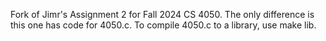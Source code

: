 Fork of Jimr's Assignment 2 for Fall 2024 CS 4050. The only difference is this one has code for 4050.c. To compile 4050.c to a library, use make lib.
